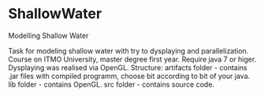 # ShallowWater
Modelling Shallow Water

Task for modeling shallow water with try to dysplaying and parallelization. Course on ITMO University, master degree first year.
Require java 7 or higer. Dysplaying was realised via OpenGL. 
Structure:
artifacts folder - contains .jar files with compiled programm, choose bit according to bit of your java.
lib folder - contains OpenGL.
src folder - contains source code.
